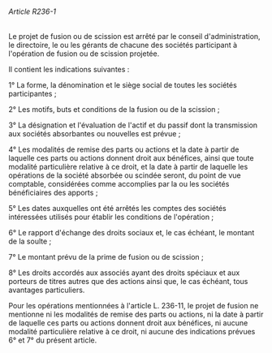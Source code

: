 ###### Article R236-1

Le projet de fusion ou de scission est arrêté par le conseil d'administration, le directoire, le ou les gérants de chacune des sociétés participant à l'opération de fusion ou de scission projetée.

Il contient les indications suivantes :

1° La forme, la dénomination et le siège social de toutes les sociétés participantes ;

2° Les motifs, buts et conditions de la fusion ou de la scission ;

3° La désignation et l'évaluation de l'actif et du passif dont la transmission aux sociétés absorbantes ou nouvelles est prévue ;

4° Les modalités de remise des parts ou actions et la date à partir de laquelle ces parts ou actions donnent droit aux bénéfices, ainsi que toute modalité particulière relative à ce droit, et la date à partir de laquelle les opérations de la société absorbée ou scindée seront, du point de vue comptable, considérées comme accomplies par la ou les sociétés bénéficiaires des apports ;

5° Les dates auxquelles ont été arrêtés les comptes des sociétés intéressées utilisés pour établir les conditions de l'opération ;

6° Le rapport d'échange des droits sociaux et, le cas échéant, le montant de la soulte ;

7° Le montant prévu de la prime de fusion ou de scission ;

8° Les droits accordés aux associés ayant des droits spéciaux et aux porteurs de titres autres que des actions ainsi que, le cas échéant, tous avantages particuliers.

Pour les opérations mentionnées à l'article L. 236-11, le projet de fusion ne mentionne ni les modalités de remise des parts ou actions, ni la date à partir de laquelle ces parts ou actions donnent droit aux bénéfices, ni aucune modalité particulière relative à ce droit, ni aucune des indications prévues 6° et 7° du présent article.

